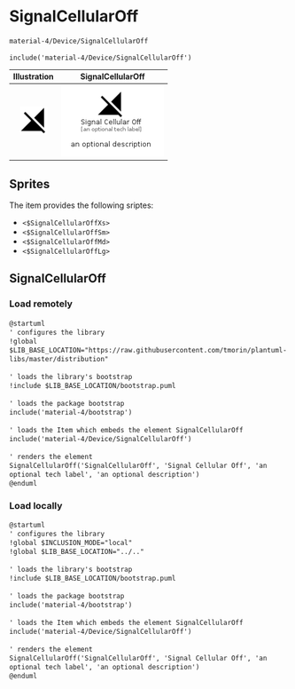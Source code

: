 # SignalCellularOff


```text
material-4/Device/SignalCellularOff
```

```text
include('material-4/Device/SignalCellularOff')
```



| Illustration | SignalCellularOff |
| :---: | :---: |
| ![illustration for Illustration](../../material-4/Device/SignalCellularOff.png) | ![illustration for SignalCellularOff](../../material-4/Device/SignalCellularOff.Local.png) |



## Sprites
The item provides the following sriptes:

- `<$SignalCellularOffXs>`
- `<$SignalCellularOffSm>`
- `<$SignalCellularOffMd>`
- `<$SignalCellularOffLg>`





## SignalCellularOff

### Load remotely
```plantuml
@startuml
' configures the library
!global $LIB_BASE_LOCATION="https://raw.githubusercontent.com/tmorin/plantuml-libs/master/distribution"

' loads the library's bootstrap
!include $LIB_BASE_LOCATION/bootstrap.puml

' loads the package bootstrap
include('material-4/bootstrap')

' loads the Item which embeds the element SignalCellularOff
include('material-4/Device/SignalCellularOff')

' renders the element
SignalCellularOff('SignalCellularOff', 'Signal Cellular Off', 'an optional tech label', 'an optional description')
@enduml
```

### Load locally
```plantuml
@startuml
' configures the library
!global $INCLUSION_MODE="local"
!global $LIB_BASE_LOCATION="../.."

' loads the library's bootstrap
!include $LIB_BASE_LOCATION/bootstrap.puml

' loads the package bootstrap
include('material-4/bootstrap')

' loads the Item which embeds the element SignalCellularOff
include('material-4/Device/SignalCellularOff')

' renders the element
SignalCellularOff('SignalCellularOff', 'Signal Cellular Off', 'an optional tech label', 'an optional description')
@enduml
```

